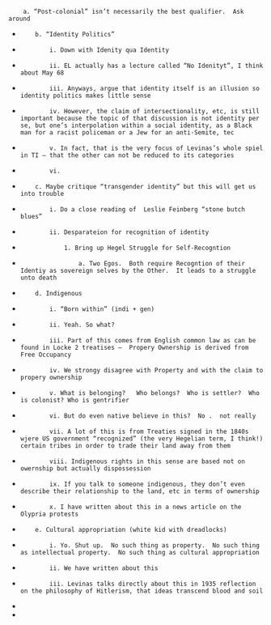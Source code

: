         a. “Post-colonial” isn’t necessarily the best qualifier.  Ask around
*         b. “Identity Politics”
*             i. Down with Idenity qua Identity
*             ii. EL actually has a lecture called “No Idenityt”, I think about May 68
*             iii. Anyways, argue that identity itself is an illusion so identity politics makes little sense
*             iv. However, the claim of intersectionality, etc, is still important because the topic of that discussion is not identity per se, but one’s interpolation within a social identity, as a Black man for a racist policeman or a Jew for an anti-Semite, tec
*             v. In fact, that is the very focus of Levinas’s whole spiel in TI – that the other can not be reduced to its categories
*             vi. 
*         c. Maybe critique “transgender identity” but this will get us into trouble
*             i. Do a close reading of  Leslie Feinberg “stone butch blues”
*             ii. Desparateion for recognition of identity	
*                 1. Bring up Hegel Struggle for Self-Recogntion
*                     a. Two Egos.  Both require Recogntion of their Identiy as sovereign selves by the Other.  It leads to a struggle unto death
*         d. Indigenous
*             i. “Born within” (indi + gen)
*             ii. Yeah. So what?
*             iii. Part of this comes from English common law as can be found in Locke 2 treatises –  Propery Ownership is derived from Free Occupancy
*             iv. We strongy disagree with Property and with the claim to propery ownership
*             v. What is belonging?   Who belongs?  Who is settler?  Who is colonist? Who is gentrifier
*             vi. But do even native believe in this?  No .  not really
*             vii. A lot of this is from Treaties signed in the 1840s wjere US government “recognized” (the very Hegelian term, I think!) certain tribes in order to trade their land away from them
*             viii. Indigenous rights in this sense are based not on owernship but actually dispossession
*             ix. If you talk to someone indigenous, they don’t even describe their relationship to the land, etc in terms of ownership
*             x. I have written about this in a news article on the Olypria protests
*         e. Cultural appropriation (white kid with dreadlocks)
*             i. Yo. Shut up.  No such thing as property.  No such thing as intellectual property.  No such thing as cultural appropriation
*             ii. We have written about this
*             iii. Levinas talks directly about this in 1935 reflection on the philosophy of Hitlerism, that ideas transcend blood and soil
* 
* 